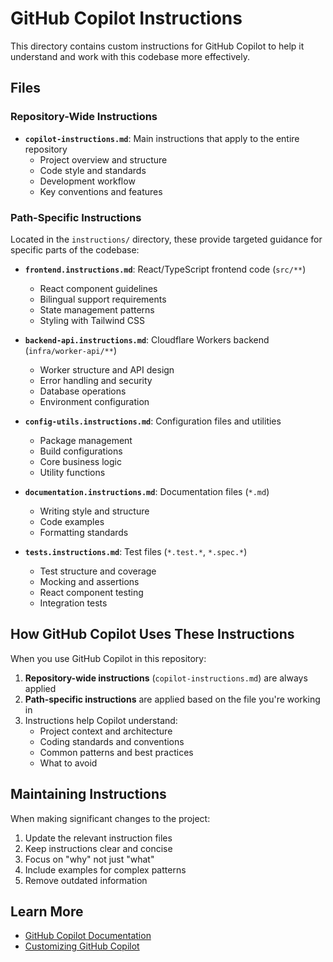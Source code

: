 # GitHub Copilot Instructions

This directory contains custom instructions for GitHub Copilot to help it understand and work with this codebase more effectively.

## Files

### Repository-Wide Instructions
- **`copilot-instructions.md`**: Main instructions that apply to the entire repository
  - Project overview and structure
  - Code style and standards
  - Development workflow
  - Key conventions and features

### Path-Specific Instructions
Located in the `instructions/` directory, these provide targeted guidance for specific parts of the codebase:

- **`frontend.instructions.md`**: React/TypeScript frontend code (`src/**`)
  - React component guidelines
  - Bilingual support requirements
  - State management patterns
  - Styling with Tailwind CSS

- **`backend-api.instructions.md`**: Cloudflare Workers backend (`infra/worker-api/**`)
  - Worker structure and API design
  - Error handling and security
  - Database operations
  - Environment configuration

- **`config-utils.instructions.md`**: Configuration files and utilities
  - Package management
  - Build configurations
  - Core business logic
  - Utility functions

- **`documentation.instructions.md`**: Documentation files (`*.md`)
  - Writing style and structure
  - Code examples
  - Formatting standards

- **`tests.instructions.md`**: Test files (`*.test.*`, `*.spec.*`)
  - Test structure and coverage
  - Mocking and assertions
  - React component testing
  - Integration tests

## How GitHub Copilot Uses These Instructions

When you use GitHub Copilot in this repository:

1. **Repository-wide instructions** (`copilot-instructions.md`) are always applied
2. **Path-specific instructions** are applied based on the file you're working in
3. Instructions help Copilot understand:
   - Project context and architecture
   - Coding standards and conventions
   - Common patterns and best practices
   - What to avoid

## Maintaining Instructions

When making significant changes to the project:

1. Update the relevant instruction files
2. Keep instructions clear and concise
3. Focus on "why" not just "what"
4. Include examples for complex patterns
5. Remove outdated information

## Learn More

- [GitHub Copilot Documentation](https://docs.github.com/en/copilot)
- [Customizing GitHub Copilot](https://docs.github.com/en/copilot/customizing-copilot)

